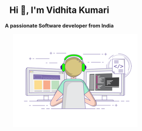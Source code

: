
<h1 align="center">Hi 👋, I'm Vidhita Kumari</h1>
<h3 align="center">A passionate Software developer from India</h3>
<img align="right" alt="Coding" width="400" src="https://raw.githubusercontent.com/devSouvik/devSouvik/master/gif3.gif">
<!--
**Vidhizhub/Vidhizhub** is a ✨ _special_ ✨ repository because its `README.md` (this file) appears on your GitHub profile.
- 👨‍💻 All of my projects are available at [https://github.com/Vidhizhub](https://github.com/Vidhizhub)

- 📫 How to reach me **vidhita321@gmail.com**

<h3 align="left">Connect with me:</h3>
<p align="left">
<a href="https://linkedin.com/in/vidhita-kumari" target="blank"><img align="center" src="https://raw.githubusercontent.com/rahuldkjain/github-profile-readme-generator/master/src/images/icons/Social/linked-in-alt.svg" alt="vidhita-kumari" height="30" width="40" /></a>
</p>

Here are some ideas to get you started:

- 🔭 I’m currently working on ...
- 🌱 I’m currently learning ...
- 👯 I’m looking to collaborate on ...
- 🤔 I’m looking for help with ...
- 💬 Ask me about ...
- 📫 How to reach me: ...
- 😄 Pronouns: ...
- ⚡ Fun fact: ...
-->
